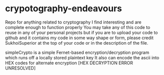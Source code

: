 # crypotography-endeavours
 Repo for anything related to cryptography I find interesting and are complete enough to function properly
 You may take any of this code to reuse in any of your personal projects but if you are to upload your code to 
 github and it contains my code in some way shape or form, please credit SukhoiSuperior at the top of your code 
 or in the description of the file.

 simpleCrypto is a simple Fernet-based encryption/decryption program which runs off a locally stored plaintext key 
    It also can encode the ascii into HEX codes for alternate encryption
    [HEX DECRYPTION ERROR UNRESOLVED]